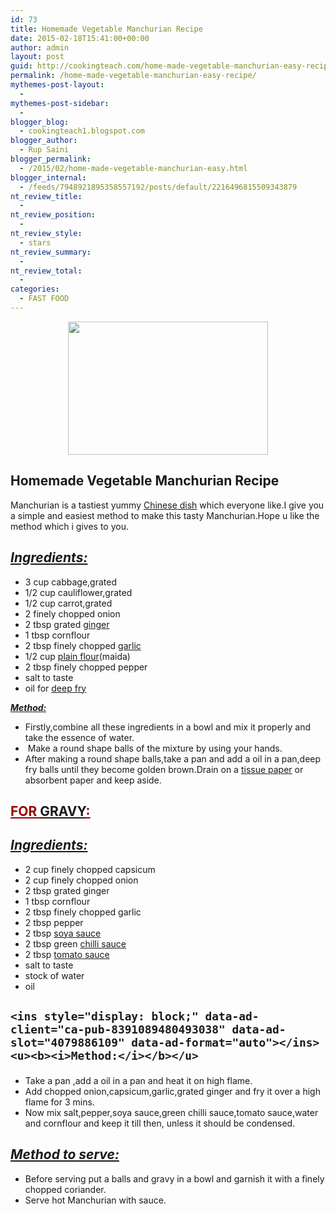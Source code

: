 ```yaml
---
id: 73
title: Homemade Vegetable Manchurian Recipe
date: 2015-02-18T15:41:00+00:00
author: admin
layout: post
guid: http://cookingteach.com/home-made-vegetable-manchurian-easy-recipe/
permalink: /home-made-vegetable-manchurian-easy-recipe/
mythemes-post-layout:
  - 
mythemes-post-sidebar:
  - 
blogger_blog:
  - cookingteach1.blogspot.com
blogger_author:
  - Rup Saini
blogger_permalink:
  - /2015/02/home-made-vegetable-manchurian-easy.html
blogger_internal:
  - /feeds/7948921895358557192/posts/default/2216496815509343879
nt_review_title:
  - 
nt_review_position:
  - 
nt_review_style:
  - stars
nt_review_summary:
  - 
nt_review_total:
  - 
categories:
  - FAST FOOD
---
```

<div style="clear: both; text-align: center;">
  <a style="margin-left: 1em; margin-right: 1em;" href="http://3.bp.blogspot.com/-HMdpTUXBoaQ/VOa4ZKUvScI/AAAAAAAAAE0/1brpkW6MLHM/s1600/gobi-manchurian10CniM8J567b.jpg"><img src="http://3.bp.blogspot.com/-HMdpTUXBoaQ/VOa4ZKUvScI/AAAAAAAAAE0/1brpkW6MLHM/s1600/gobi-manchurian10CniM8J567b.jpg" alt="" width="320" height="213" border="0" /></a>
</div>

<h2 dir="ltr" style="text-align: left;">
  Homemade Vegetable Manchurian Recipe
</h2>

<div>
  Manchurian is a tastiest yummy <a class="zem_slink" title="Chinese cuisine" href="http://en.wikipedia.org/wiki/Chinese_cuisine" target="_blank" rel="wikipedia">Chinese dish</a> which everyone like.I give you a simple and easiest method to make this tasty Manchurian.Hope u like the method which i gives to you.
</div>

<h2 style="text-align: left;">
  <i><u>Ingredients:</u></i>
</h2>

<ul style="text-align: left;">
  <li>
    3 cup cabbage,grated
  </li>
  <li>
    1/2 cup cauliflower,grated
  </li>
  <li>
    1/2 cup carrot,grated
  </li>
  <li>
    2 finely chopped onion
  </li>
  <li>
    2 tbsp grated <a class="zem_slink" title="Ginger" href="http://en.wikipedia.org/wiki/Ginger" target="_blank" rel="wikipedia">ginger</a>
  </li>
  <li>
    1 tbsp cornflour
  </li>
  <li>
    2 tbsp finely chopped <a class="zem_slink" title="Garlic" href="http://en.wikipedia.org/wiki/Garlic" target="_blank" rel="wikipedia">garlic</a>
  </li>
  <li>
    1/2 cup <a class="zem_slink" title="Flour" href="http://en.wikipedia.org/wiki/Flour" target="_blank" rel="wikipedia">plain flour</a>(maida)
  </li>
  <li>
    2 tbsp finely chopped pepper
  </li>
  <li>
    salt to taste
  </li>
  <li>
    oil for <a class="zem_slink" title="Deep frying" href="http://en.wikipedia.org/wiki/Deep_frying" target="_blank" rel="wikipedia">deep fry</a>
  </li>
</ul>

<div>
  <u><b><i>Method:</i></b></u>
</div>

<div>
</div>

<div>
  <ul style="text-align: left;">
    <ul style="text-align: left;">
      <!-- post -->
    </ul>
  </ul>
  
  <p>
    <ins style="display: block;" data-ad-client="ca-pub-8391089480493038" data-ad-slot="4079886109" data-ad-format="auto"></ins>
  </p>
  
  <ul style="text-align: left;">
    <li>
      Firstly,combine all these ingredients in a bowl and mix it properly and take the essence of water.
    </li>
    <li>
       Make a round shape balls of the mixture by using your hands.
    </li>
    <li>
      After making a round shape balls,take a pan and add a oil in a pan,deep fry balls until they become golden brown.Drain on a <a class="zem_slink" title="Tissue paper" href="http://en.wikipedia.org/wiki/Tissue_paper" target="_blank" rel="wikipedia">tissue paper</a> or absorbent paper and keep aside.
    </li>
  </ul>
</div>

<div>
  <h2 style="text-align: left;">
    <span style="color: #990000;"><u>FOR <a class="zem_slink" title="Gravy" href="http://en.wikipedia.org/wiki/Gravy" target="_blank" rel="wikipedia">GRAVY</a>:</u></span>
  </h2>
</div>

<div style="text-align: left;">
  <h2 style="text-align: left;">
    <b><i><u>Ingredients:</u></i></b>
  </h2>
</div>

  * 2 cup finely chopped capsicum
  * 2 cup finely chopped onion
  * 2 tbsp grated ginger
  * 1 tbsp cornflour
  * 2 tbsp finely chopped garlic
  * 2 tbsp pepper
  * 2 tbsp <a class="zem_slink" title="Soy sauce" href="http://en.wikipedia.org/wiki/Soy_sauce" target="_blank" rel="wikipedia">soya sauce</a>
  * 2 tbsp green <a class="zem_slink" title="Hot sauce" href="http://en.wikipedia.org/wiki/Hot_sauce" target="_blank" rel="wikipedia">chilli sauce</a>
  * 2 tbsp <a class="zem_slink" title="Tomato sauce" href="http://en.wikipedia.org/wiki/Tomato_sauce" target="_blank" rel="wikipedia">tomato sauce</a>
  * salt to taste
  * stock of water
  * oil

<div>
  <h2 style="text-align: left;">
    <!-- post -->
    
    <ins style="display: block;" data-ad-client="ca-pub-8391089480493038" data-ad-slot="4079886109" data-ad-format="auto"></ins><u><b><i>Method:</i></b></u>
  </h2>
</div>

<div>
  <ul style="text-align: left;">
    <li>
      Take a pan ,add a oil in a pan and heat it on high flame.
    </li>
    <li>
      Add chopped onion,capsicum,garlic,grated ginger and fry it over a high flame for 3 mins.
    </li>
    <li>
      Now mix salt,pepper,soya sauce,green chilli sauce,tomato sauce,water and cornflour and keep it till then, unless it should be condensed.
    </li>
  </ul>
  
  <div>
    <h2 style="text-align: left;">
      <i><u><b>Method to serve:</b></u></i>
    </h2>
  </div>
</div>

<div>
  <ul style="text-align: left;">
    <li>
      Before serving put a balls and gravy in a bowl and garnish it with a finely chopped coriander.
    </li>
    <li>
      Serve hot Manchurian with sauce.
    </li>
  </ul>
</div>

<div>
</div>

<div>
</div>

&nbsp;